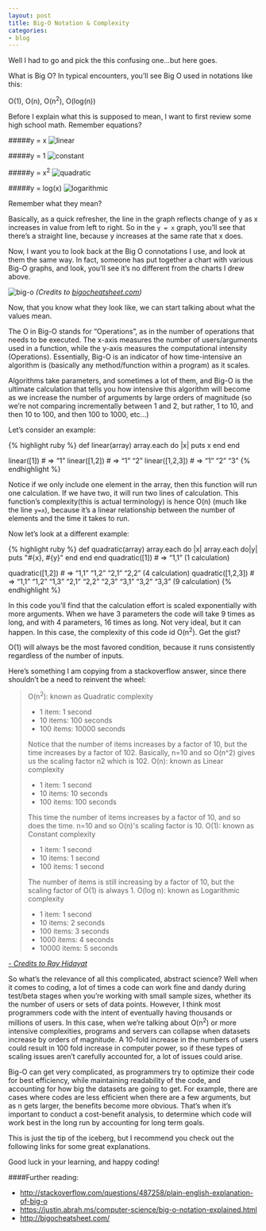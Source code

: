 ```yaml
---
layout: post
title: Big-O Notation & Complexity
categories:
- blog
---
```


Well I had to go and pick the this confusing one…but here goes.

What is Big O? In typical encounters, you’ll see Big O used in notations like this:

O(1), O(n), O(n<sup>2</sup>), O(log(n))

Before I explain what this is supposed to mean, I want to first review some high school math. Remember equations?

#####y = x
![linear](/imgs/techblog/linear.png "Linear")

#####y = 1
![constant](/imgs/techblog/constant.png "Constant")

#####y = x<sup>2</sup>
![quadratic](/imgs/techblog/quadratic.png "Quadratic")

#####y = log(x)
![logarithmic](/imgs/techblog/logarithmic.png "Logarithmic")

Remember what they mean?

Basically, as a quick refresher, the line in the graph reflects change of y as x increases in value from left to right. So in the `y = x` graph, you’ll see that there’s a straight line, because y increases at the same rate that x does.

Now, I want you to look back at the Big O connotations I use, and look at them the same way. In fact, someone has put together a chart with various Big-O graphs, and look, you’ll see it’s no different from the charts I drew above.

![big-o](/imgs/techblog/big-o.png "Big-O Graph")
   _(Credits to <a href="http://www.bigocheatsheet.com">bigocheatsheet.com</a>)_


Now, that you know what they look like, we can start talking about what the values mean.

The O in Big-O stands for “Operations”, as in the number of operations that needs to be executed. The x-axis measures the number of users/arguments used in a function, while the y-axis measures the computational intensity (Operations). Essentially, Big-O is an indicator of how time-intensive an algorithm is (basically any method/function within a program) as it scales.

Algorithms take parameters, and sometimes a lot of them, and Big-O is the ultimate calculation that tells you how intensive this algorithm will become as we increase the number of arguments by large orders of magnitude (so we’re not comparing incrementally between 1 and 2, but rather, 1 to 10, and then 10 to 100, and then 100 to 1000, etc...)

Let’s consider an example:

{% highlight ruby %}
 def linear(array)
   array.each do |x|
     puts x
   end
 end

 linear([1]) # => “1”
 linear([1,2]) # => “1” “2”
 linear([1,2,3]) # => “1” “2” “3”
{% endhighlight %}

Notice if we only include one element in the array, then this function will run one calculation. If we have two, it will run two lines of calculation. This function’s complexity(this is actual terminology) is hence O(n) (much like the line `y=x`), because it’s a linear relationship between the number of elements and the time it takes to run.

Now let’s look at a different example:

{% highlight ruby %}
 def quadratic(array)
   array.each do |x|
     array.each do|y|
       puts "#{x}, #{y}"
     end
   end
 end
 quadratic([1]) # => “1,1” (1 calculation)

 quadratic([1,2]) # => “1,1” “1,2” “2,1” “2,2” (4 calculation)
 quadratic([1,2,3]) # => “1,1” “1,2” “1,3” “2,1” “2,2” “2,3” “3,1” “3,2” “3,3” (9 calculation)
{% endhighlight %}

In this code you’ll find that the calculation effort is scaled exponentially with more arguments. When we have 3 parameters the code will take 9 times as long, and with 4 parameters, 16 times as long. Not very ideal, but it can happen. In this case, the complexity of this code id O(n<sup>2</sup>). Get the gist?

O(1) will always be the most favored condition, because it runs consistently regardless of the number of inputs.

Here’s something I am copying from a stackoverflow answer, since there shouldn’t be a need to reinvent the wheel:

> O(n<sup>2</sup>): known as Quadratic complexity
>
> * 1 item: 1 second
> * 10 items: 100 seconds
> * 100 items: 10000 seconds
>
> Notice that the number of items increases by a factor of 10, but the time increases by a factor of 102. Basically, n=10 and so O(n^2) gives us the scaling factor n2 which is 102.
> O(n): known as Linear complexity
>
> * 1 item: 1 second
> * 10 items: 10 seconds
> * 100 items: 100 seconds
>
> This time the number of items increases by a factor of 10, and so does the time. n=10 and so O(n)'s scaling factor is 10.
> O(1): known as Constant complexity
>
> * 1 item: 1 second
> * 10 items: 1 second
> * 100 items: 1 second
>
> The number of items is still increasing by a factor of 10, but the scaling factor of O(1) is always 1.
> O(log n): known as Logarithmic complexity
>
> * 1 item: 1 second
> * 10 items: 2 seconds
> * 100 items: 3 seconds
> * 1000 items: 4 seconds
> * 10000 items: 5 seconds

   _<a href="http://stackoverflow.com/a/487300">- Credits to Ray Hidayat</a>_


So what’s the relevance of all this complicated, abstract science? Well when it comes to coding, a lot of times a code can work fine and dandy during test/beta stages when you’re working with small sample sizes, whether its the number of users or sets of data points. However, I think most programmers code with the intent of eventually having thousands or millions of users. In this case, when we’re talking about O(n<sup>2</sup>) or more intensive complexities, programs and servers can collapse when datasets increase by orders of magnitude. A 10-fold increase in the numbers of users could result in 100 fold increase in computer power, so if these types of scaling issues aren’t carefully accounted for, a lot of issues could arise.

Big-O can get very complicated, as programmers try to optimize their code for best efficiency, while maintaining readability of the code, and accounting for how big the datasets are going to get. For example, there are cases where codes are less efficient when there are a few arguments, but as n gets larger, the benefits become more obvious. That’s when it’s important to conduct a cost-benefit analysis, to determine which code will work best in the long run by accounting for long term goals.

This is just the tip of the iceberg, but I recommend you check out the following links for some great explanations.

Good luck in your learning, and happy coding!

####Further reading:

* <a href="http://stackoverflow.com/questions/487258/plain-english-explanation-of-big-o">http://stackoverflow.com/questions/487258/plain-english-explanation-of-big-o</a>
* <a href="https://justin.abrah.ms/computer-science/big-o-notation-explained.html">https://justin.abrah.ms/computer-science/big-o-notation-explained.html</a>
* <a href="http://bigocheatsheet.com/">http://bigocheatsheet.com/</a>
